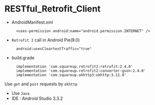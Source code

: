 # RESTful_Retrofit_Client

* AndroidManifest.xml

		<uses-permission android:name="android.permission.INTERNET" />
		
* `Retrofit 2` call in Android Pie(9.0)

		android:usesCleartextTraffic="true"
	
* build.grade

		implementation 'com.squareup.retrofit2:retrofit:2.4.0'
		implementation 'com.squareup.retrofit2:converter-gson:2.4.0'
		implementation 'com.squareup.okhttp3:okhttp:3.11.0'

Use `get` and `post` requests by `okhttp`

* Use `Java`
* IDE : Android Studio 3.3.2
